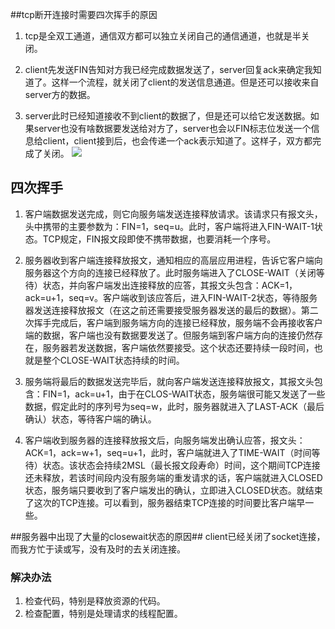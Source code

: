 ##tcp断开连接时需要四次挥手的原因
1. tcp是全双工通道，通信双方都可以独立关闭自己的通信通道，也就是半关闭。

2. client先发送FIN告知对方我已经完成数据发送了，server回复ack来确定我知道了。这样一个流程，就关闭了client的发送信息通道。但是还可以接收来自server方的数据。

3. server此时已经知道接收不到client的数据了，但是还可以给它发送数据。如果server也没有啥数据要发送给对方了，server也会以FIN标志位发送一个信息给client，client接到后，也会传递一个ack表示知道了。这样子，双方都完成了关闭。
![](https://img2018.cnblogs.com/blog/1690472/202002/1690472-20200204225708687-1180454832.png)

## 四次挥手 ##
1. 客户端数据发送完成，则它向服务端发送连接释放请求。该请求只有报文头，头中携带的主要参数为：FIN=1，seq=u。此时，客户端将进入FIN-WAIT-1状态。TCP规定，FIN报文段即使不携带数据，也要消耗一个序号。

2. 服务器收到客户端连接释放报文，通知相应的高层应用进程，告诉它客户端向服务器这个方向的连接已经释放了。此时服务端进入了CLOSE-WAIT（关闭等待）状态，并向客户端发出连接释放的应答，其报文头包含：ACK=1，ack=u+1，seq=v。客户端收到该应答后，进入FIN-WAIT-2状态，等待服务器发送连接释放报文（在这之前还需要接受服务器发送的最后的数据）。第二次挥手完成后，客户端到服务端方向的连接已经释放，服务端不会再接收客户端的数据，客户端也没有数据要发送了。但服务端到客户端方向的连接仍然存在，服务器若发送数据，客户端依然要接受。这个状态还要持续一段时间，也就是整个CLOSE-WAIT状态持续的时间。

3. 服务端将最后的数据发送完毕后，就向客户端发送连接释放报文，其报文头包含：FIN=1，ack=u+1，由于在CLOS-WAIT状态，服务端很可能又发送了一些数据，假定此时的序列号为seq=w，此时，服务器就进入了LAST-ACK（最后确认）状态，等待客户端的确认。

4. 客户端收到服务器的连接释放报文后，向服务端发出确认应答，报文头：ACK=1，ack=w+1，seq=u+1，此时，客户端就进入了TIME-WAIT（时间等待）状态。该状态会持续2MSL（最长报文段寿命）时间，这个期间TCP连接还未释放，若该时间段内没有服务端的重发请求的话，客户端就进入CLOSED状态，服务端只要收到了客户端发出的确认，立即进入CLOSED状态。就结束了这次的TCP连接。可以看到，服务器结束TCP连接的时间要比客户端早一些。


##服务器中出现了大量的closewait状态的原因##
client已经关闭了socket连接，而我方忙于读或写，没有及时的去关闭连接。

### 	         解决办法 
1. 检查代码，特别是释放资源的代码。
2. 检查配置，特别是处理请求的线程配置。